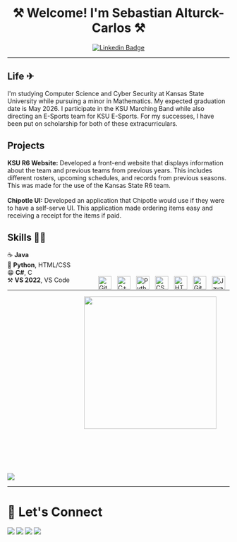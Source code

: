 <div align="center">

# ⚒ Welcome! I'm Sebastian Alturck-Carlos ⚒

[![Linkedin Badge](https://img.shields.io/badge/-SebastianAlturckCarlos-blue?style=flat-square&logo=Linkedin&logoColor=white&link=https://www.linkedin.com/in/sebastian-alturck-carlos/)](https://www.linkedin.com/in/sebastian-alturck-carlos/)

</div>


---
## Life ✈
<p> I'm studying Computer Science and Cyber Security at Kansas State University while pursuing a minor in Mathematics. My expected graduation date is May 2026. I participate in the KSU Marching Band while also directing an E-Sports team for KSU E-Sports. For my successes, I have been put on scholarship for both of these extracurriculars.
</p>


## Projects 
<p>
    <b>KSU R6 Website:</b> Developed a front-end website that displays information about the team and previous teams from previous years. This includes different rosters, upcoming schedules, and records from previous seasons. This was made for the use of the Kansas State R6 team. 
    <br/><br/><b>Chipotle UI:</b> Developed an application that Chipotle would use if they were to have a self-serve UI. This application made ordering items easy and receiving a receipt for the items if paid.
</p>



## Skills 🤹‍♀️
<p>☕ <b>Java</b><br/>
    🐍 <b>Python</b>, HTML/CSS<br/>
    😁 <b>C#</b>, C<br/>
   ⚒ <b>VS 2022</b>, VS Code
    <img align="right" alt="Java" width="30px" style="padding-right:10px;" src="https://cdn.jsdelivr.net/gh/devicons/devicon/icons/java/java-original.svg"/>
<img align="right" alt="Git" width="30px" style="padding-right:10px;" src="https://cdn.jsdelivr.net/gh/devicons/devicon/icons/git/git-original.svg" />
<img align="right" alt="HTML" width="30px" style="padding-right:10px;" src="https://cdn.jsdelivr.net/gh/devicons/devicon/icons/html5/html5-plain.svg" />
<img align="right" alt="CSS" width="30px" style="padding-right:10px;" src="https://cdn.jsdelivr.net/gh/devicons/devicon/icons/css3/css3-plain.svg" />
<img align="right" alt="Python" width="30px" style="padding-right:10px;" src="https://cdn.jsdelivr.net/gh/devicons/devicon/icons/python/python-plain.svg" />
<img align="right" alt="C++" width="30px" style="padding-right:10px;" src="https://cdn.jsdelivr.net/gh/devicons/devicon/icons/cplusplus/cplusplus-line.svg" />
<img align="right" alt="GitHub" width="30px" style="padding-right:10px;" src="https://cdn.jsdelivr.net/gh/devicons/devicon/icons/github/github-original.svg" />
</p>



---
<img src="https://user-images.githubusercontent.com/74038190/235224431-e8c8c12e-6826-47f1-89fb-2ddad83b3abf.gif" width="300" align="right" style="padding-right:30px;">




<div vertical-align="bottom" style="padding-top:400px;">
<img src="https://github-readme-stats.vercel.app/api?username=SebastianAlturckCarlos&show_icons=true&theme=radical" />
</div>


---

<div>
    
# 📲 Let's Connect
[<img src = "https://img.shields.io/badge/twitter-%2320A1F1.svg?&style=for-the-badge&logo=twitter&logoColor=white">](https://twitter.com/unifiedr6) [<img src="https://img.shields.io/badge/linkedin-%230077B5.svg?&style=for-the-badge&logo=linkedin&logoColor=white" />](https://www.linkedin.com/in/Sebastian-Alturck-Carlos/) [<img src = "https://img.shields.io/badge/discord-%2320A1F1.svg?&style=for-the-badge&logo=discord&logoColor=">](https://discordapp.com/users/600380207236644867) [<img src = "https://custom-icon-badges.demolab.com/badge/Website_Coming_soon-4c4c51?style=for-the-badge&logo=link&logoColor=white">]() 


</div>   


<!--
**SebastianAlturckCarlos/SebastianAlturckCarlos** is a ✨ _special_ ✨ repository because its `README.md` (this file) appears on your GitHub profile.
---
Here are some ideas to get you started:

- 🔭 I’m currently working on ...
- 🌱 I’m currently learning ...
- 👯 I’m looking to collaborate on ...
- 🤔 I’m looking for help with ...
- 💬 Ask me about ...
- 📫 How to reach me: ...
- 😄 Pronouns: ...
- ⚡ Fun fact: ...
-->
